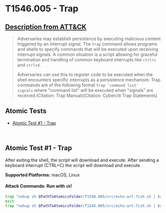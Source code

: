 # T1546.005 - Trap
## [Description from ATT&CK](https://attack.mitre.org/wiki/Technique/T1546.005)
<blockquote>Adversaries may establish persistence by executing malicious content triggered by an interrupt signal. The <code>trap</code> command allows programs and shells to specify commands that will be executed upon receiving interrupt signals. A common situation is a script allowing for graceful termination and handling of common keyboard interrupts like <code>ctrl+c</code> and <code>ctrl+d</code>.

Adversaries can use this to register code to be executed when the shell encounters specific interrupts as a persistence mechanism. Trap commands are of the following format <code>trap 'command list' signals</code> where "command list" will be executed when "signals" are received.(Citation: Trap Manual)(Citation: Cyberciti Trap Statements)</blockquote>

## Atomic Tests

- [Atomic Test #1 - Trap](#atomic-test-1---trap)


<br/>

## Atomic Test #1 - Trap
After exiting the shell, the script will download and execute.
After sending a keyboard interrupt (CTRL+C) the script will download and execute.

**Supported Platforms:** macOS, Linux





#### Attack Commands: Run with `sh`! 


```sh
trap "nohup sh $PathToAtomicsFolder/T1546.005/src/echo-art-fish.sh | bash" EXIT
exit
trap "nohup sh $PathToAtomicsFolder/T1546.005/src/echo-art-fish.sh | bash" SIGINt
```






<br/>
